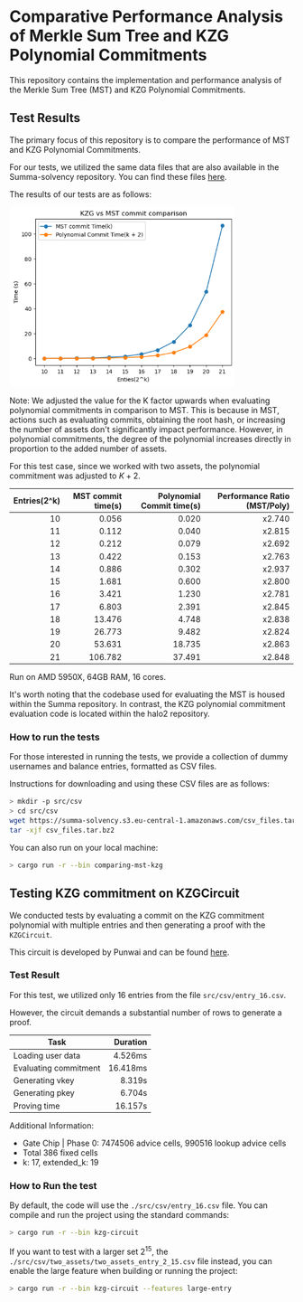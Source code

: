 # Comparative Performance Analysis of Merkle Sum Tree and KZG Polynomial Commitments

This repository contains the implementation and performance analysis of the Merkle Sum Tree (MST) and KZG Polynomial Commitments.

## Test Results

The primary focus of this repository is to compare the performance of MST and KZG Polynomial Commitments. 

For our tests, we utilized the same data files that are also available in the Summa-solvency repository. You can find these files [here](https://github.com/summa-dev/summa-solvency/tree/master/zk_prover#benches).

The results of our tests are as follows:

<img src="kzg_mst_result.png" alt="kzg_vs_mst_time" width="400"/>

Note: We adjusted the value for the K factor upwards when evaluating polynomial commitments in comparison to MST. This is because in MST, actions such as evaluating commits, obtaining the root hash, or increasing the number of assets don't significantly impact performance. 
 However, in polynomial commitments, the degree of the polynomial increases directly in proportion to the added number of assets.

 For this test case, since we worked with two assets, the polynomial commitment was adjusted to $K + 2$.

| Entries(2^k)  |   MST commit time(s) |   Polynomial Commit time(s) |   Performance Ratio (MST/Poly) |
|---:|------------------:|-------------------------:|----------:|
| 10 |             0.056 |                    0.020 | x2.740 |
| 11 |             0.112 |                    0.040 | x2.815 |
| 12 |             0.212 |                    0.079 | x2.692 |
| 13 |             0.422 |                    0.153 | x2.763 |
| 14 |             0.886 |                    0.302 | x2.937 |
| 15 |             1.681 |                    0.600 | x2.800 |
| 16 |             3.421 |                    1.230 | x2.781 |
| 17 |             6.803 |                    2.391 | x2.845 |
| 18 |            13.476 |                    4.748 | x2.838 |
| 19 |            26.773 |                    9.482 | x2.824 |
| 20 |            53.631 |                   18.735 | x2.863 |
| 21 |           106.782 |                   37.491 | x2.848 |

Run on AMD 5950X, 64GB RAM, 16 cores.

It's worth noting that the codebase used for evaluating the MST is housed within the Summa repository. In contrast, the KZG polynomial commitment evaluation code is located within the halo2 repository.

### How to run the tests

For those interested in running the tests, we provide a collection of dummy usernames and balance entries, formatted as CSV files. 

Instructions for downloading and using these CSV files are as follows:

```bash
> mkdir -p src/csv
> cd src/csv 
wget https://summa-solvency.s3.eu-central-1.amazonaws.com/csv_files.tar.bz2
tar -xjf csv_files.tar.bz2
```

You can also run on your local machine:

```bash
> cargo run -r --bin comparing-mst-kzg
```

## Testing KZG commitment on KZGCircuit
 
 We conducted tests by evaluating a commit on the KZG commitment polynomial with multiple entries and then generating a proof with the `KZGCircuit`. 
 
 This circuit is developed by Punwai and can be found [here](https://github.com/punwai/halo2-lib/tree/kzg).

### Test Result

For this test, we utilized only 16 entries from the file `src/csv/entry_16.csv`.

However, the circuit demands a substantial number of rows to generate a proof.

| Task                   | Duration        |
|------------------------|----------------:|
| Loading user data      |   4.526ms       |
| Evaluating commitment  |  16.418ms       |
| Generating vkey        |   8.319s        |
| Generating pkey        |   6.704s        |
| Proving time           |  16.157s        |

Additional Information:
- Gate Chip | Phase 0: 7474506 advice cells, 990516 lookup advice cells
- Total 386 fixed cells
- k: 17, extended_k: 19


### How to Run the test

By default, the code will use the `./src/csv/entry_16.csv` file. You can compile and run the project using the standard commands:

```bash
> cargo run -r --bin kzg-circuit
```

If you want to test with a larger set $2^{15}$, the `./src/csv/two_assets/two_assets_entry_2_15.csv` file instead, you can enable the large feature when building or running the project:

```bash
> cargo run -r --bin kzg-circuit --features large-entry
```
